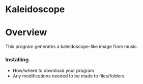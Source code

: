 # Kaleidoscope

# Overview
This program generates a kaleidoscope-like image from music. 

### Installing

* How/where to download your program
* Any modifications needed to be made to files/folders



